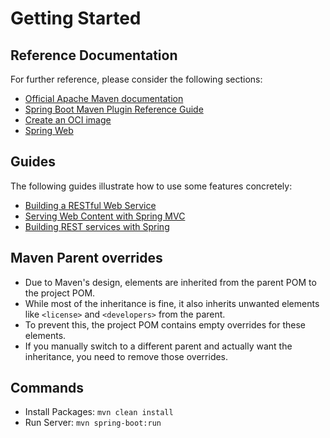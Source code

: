 # Getting Started

## Reference Documentation

For further reference, please consider the following sections:

* [Official Apache Maven documentation](https://maven.apache.org/guides/index.html)
* [Spring Boot Maven Plugin Reference Guide](https://docs.spring.io/spring-boot/docs/3.2.8-SNAPSHOT/maven-plugin/reference/html/)
* [Create an OCI image](https://docs.spring.io/spring-boot/docs/3.2.8-SNAPSHOT/maven-plugin/reference/html/#build-image)
* [Spring Web](https://docs.spring.io/spring-boot/docs/3.2.8-SNAPSHOT/reference/htmlsingle/index.html#web)

## Guides

The following guides illustrate how to use some features concretely:

* [Building a RESTful Web Service](https://spring.io/guides/gs/rest-service/)
* [Serving Web Content with Spring MVC](https://spring.io/guides/gs/serving-web-content/)
* [Building REST services with Spring](https://spring.io/guides/tutorials/rest/)

## Maven Parent overrides

* Due to Maven's design, elements are inherited from the parent POM to the project POM.
* While most of the inheritance is fine, it also inherits unwanted elements like `<license>` and `<developers>` from the parent.
* To prevent this, the project POM contains empty overrides for these elements.
* If you manually switch to a different parent and actually want the inheritance, you need to remove those overrides.

## Commands

* Install Packages: `mvn clean install`
* Run Server: `mvn spring-boot:run`
